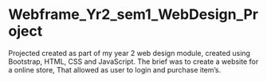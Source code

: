 # Webframe_Yr2_sem1_WebDesign_Project
 Projected created as part of my year 2 web design module, created using Bootstrap, HTML, CSS and JavaScript. The brief was to create a website for a online store, That allowed as user to login and purchase item’s. 
